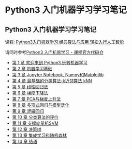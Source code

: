 # Python3 入门机器学习学习笔记

## Python3 入门机器学习学习笔记

课程: [Python3入门机器学习 经典算法与应用 轻松入行人工智能](https://coding.imooc.com/class/169.html)

请同时参考[Python3 入门机器学习 - 课程官方代码仓](https://github.com/liuyubobobo/Play-with-Machine-Learning-Algorithms)

- [第 1 章 欢迎来到 Python3 玩转机器学习](notes/Chapter1.md)
- [第 2 章 机器学习基础](notes/Chapter2.md)
- [第 3 章 Jupyter Notebook, Numpy和Matplotlib](notes/Chapter3.md)
- [第 4 章 最基础的分类算法-k近邻算法 kNN](notes/Chapter4.md)
- [第 5 章 线性回归法](notes/Chapter5.md)
- [第 6 章 梯度下降法](notes/Chapter6.md)
- [第 7 章 PCA与梯度上升法](notes/Chapter7.md)
- [第 8 章 多项式回归与模型泛化](notes/Chapter8.md)
- [第 9 章 逻辑回归](notes/Chapter9.md)
- [第 10 章 分类算法的评价](notes/Chapter10.md)
- [第 11 章 支撑向量机SVM](notes/Chapter11.md)
- [第 12 章 决策树](notes/Chapter12.md)
- [第 13 章 集成学习和随机森林](notes/Chapter13.md)
- [第 14 章 结语](notes/Chapter14.md)

